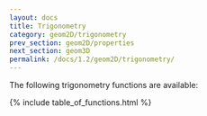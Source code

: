 ```yaml
---
layout: docs
title: Trigonometry
category: geom2D/trigonometry
prev_section: geom2D/properties
next_section: geom3D
permalink: /docs/1.2/geom2D/trigonometry/
---
```


The following trigonometry functions are available:

{% include table_of_functions.html %}
